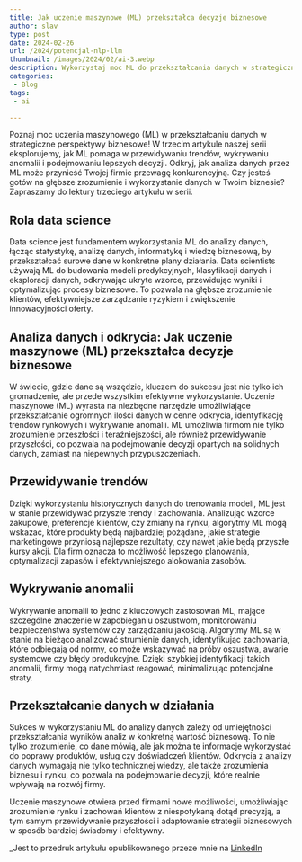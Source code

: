```yaml
---
title: Jak uczenie maszynowe (ML) przekształca decyzje biznesowe
author: slav
type: post
date: 2024-02-26
url: /2024/potencjal-nlp-llm
thumbnail: /images/2024/02/ai-3.webp
description: Wykorzystaj moc ML do przekształcania danych w strategiczne perspektywy biznesowe! Dowiedz się, jak ML pomaga przewidywać trendy, wykrywać anomalie i podejmować lepsze decyzje. Zwiększ przewagę konkurencyjną za pomocą analizy danych z ML.
categories:
 - Blog
tags:
 - ai

---
```

Poznaj moc uczenia maszynowego (ML) w przekształcaniu danych w strategiczne perspektywy biznesowe! W trzecim artykule naszej serii eksplorujemy, jak ML pomaga w przewidywaniu trendów, wykrywaniu anomalii i podejmowaniu lepszych decyzji. Odkryj, jak analiza danych przez ML może przynieść Twojej firmie przewagę konkurencyjną. Czy jesteś gotów na głębsze zrozumienie i wykorzystanie danych w Twoim biznesie? Zapraszamy do lektury trzeciego artykułu w serii.

<!--more-->

## Rola data science
Data science jest fundamentem wykorzystania ML do analizy danych, łącząc statystykę, analizę danych, informatykę i wiedzę biznesową, by przekształcać surowe dane w konkretne plany działania. Data scientists używają ML do budowania modeli predykcyjnych, klasyfikacji danych i eksploracji danych, odkrywając ukryte wzorce, przewidując wyniki i optymalizując procesy biznesowe. To pozwala na głębsze zrozumienie klientów, efektywniejsze zarządzanie ryzykiem i zwiększenie innowacyjności oferty.

## Analiza danych i odkrycia: Jak uczenie maszynowe (ML) przekształca decyzje biznesowe
W świecie, gdzie dane są wszędzie, kluczem do sukcesu jest nie tylko ich gromadzenie, ale przede wszystkim efektywne wykorzystanie. Uczenie maszynowe (ML) wyrasta na niezbędne narzędzie umożliwiające przekształcanie ogromnych ilości danych w cenne odkrycia, identyfikację trendów rynkowych i wykrywanie anomalii. ML umożliwia firmom nie tylko zrozumienie przeszłości i teraźniejszości, ale również przewidywanie przyszłości, co pozwala na podejmowanie decyzji opartych na solidnych danych, zamiast na niepewnych przypuszczeniach.

## Przewidywanie trendów
Dzięki wykorzystaniu historycznych danych do trenowania modeli, ML jest w stanie przewidywać przyszłe trendy i zachowania. Analizując wzorce zakupowe, preferencje klientów, czy zmiany na rynku, algorytmy ML mogą wskazać, które produkty będą najbardziej pożądane, jakie strategie marketingowe przyniosą najlepsze rezultaty, czy nawet jakie będą przyszłe kursy akcji. Dla firm oznacza to możliwość lepszego planowania, optymalizacji zapasów i efektywniejszego alokowania zasobów.

## Wykrywanie anomalii
Wykrywanie anomalii to jedno z kluczowych zastosowań ML, mające szczególne znaczenie w zapobieganiu oszustwom, monitorowaniu bezpieczeństwa systemów czy zarządzaniu jakością. Algorytmy ML są w stanie na bieżąco analizować strumienie danych, identyfikując zachowania, które odbiegają od normy, co może wskazywać na próby oszustwa, awarie systemowe czy błędy produkcyjne. Dzięki szybkiej identyfikacji takich anomalii, firmy mogą natychmiast reagować, minimalizując potencjalne straty.

## Przekształcanie danych w działania
Sukces w wykorzystaniu ML do analizy danych zależy od umiejętności przekształcania wyników analiz w konkretną wartość biznesową. To nie tylko zrozumienie, co dane mówią, ale jak można te informacje wykorzystać do poprawy produktów, usług czy doświadczeń klientów. Odkrycia z analizy danych wymagają nie tylko technicznej wiedzy, ale także zrozumienia biznesu i rynku, co pozwala na podejmowanie decyzji, które realnie wpływają na rozwój firmy.

Uczenie maszynowe otwiera przed firmami nowe możliwości, umożliwiając zrozumienie rynku i zachowań klientów z niespotykaną dotąd precyzją, a tym samym przewidywanie przyszłości i adaptowanie strategii biznesowych w sposób bardziej świadomy i efektywny.


_Jest to przedruk artykułu opublikowanego przeze mnie na [LinkedIn](https://www.linkedin.com/pulse/jak-uczenie-maszynowe-ml-przekszta%2525C5%252582ca-decyzje-slawomir-jasinski-gxeke/)
